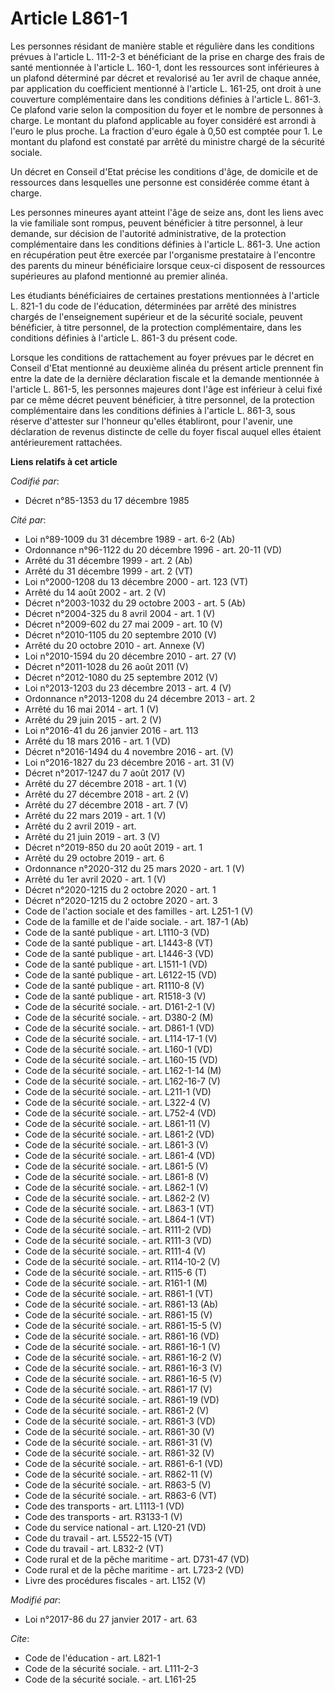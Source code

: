 # Article L861-1

Les personnes résidant de manière stable et régulière dans les conditions prévues à l'article L. 111-2-3 et bénéficiant de la
prise en charge des frais de santé mentionnée à l'article L. 160-1, dont les ressources sont inférieures à un plafond
déterminé par décret et revalorisé au 1er avril de chaque année, par application du coefficient mentionné à l'article L.
161-25, ont droit à une couverture complémentaire dans les conditions définies à l'article L. 861-3. Ce plafond varie selon
la composition du foyer et le nombre de personnes à charge. Le montant du plafond applicable au foyer considéré est arrondi à
l'euro le plus proche. La fraction d'euro égale à 0,50 est comptée pour 1. Le montant du plafond est constaté par arrêté du
ministre chargé de la sécurité sociale. 

Un décret en Conseil d'Etat précise les conditions d'âge, de domicile et de ressources dans lesquelles une personne est
considérée comme étant à charge. 

Les personnes mineures ayant atteint l'âge de seize ans, dont les liens avec la vie familiale sont rompus, peuvent bénéficier
à titre personnel, à leur demande, sur décision de l'autorité administrative, de la protection complémentaire dans les
conditions définies à l'article L. 861-3. Une action en récupération peut être exercée par l'organisme prestataire à
l'encontre des parents du mineur bénéficiaire lorsque ceux-ci disposent de ressources supérieures au plafond mentionné au
premier alinéa. 

Les étudiants bénéficiaires de certaines prestations mentionnées à l'article L. 821-1 du code de l'éducation, déterminées par
arrêté des ministres chargés de l'enseignement supérieur et de la sécurité sociale, peuvent bénéficier, à titre personnel, de
la protection complémentaire, dans les conditions définies à l'article L. 861-3 du présent code.

Lorsque les conditions de rattachement au foyer prévues par le décret en Conseil d'Etat mentionné au deuxième alinéa du
présent article prennent fin entre la date de la dernière déclaration fiscale et la demande mentionnée à l'article L. 861-5,
les personnes majeures dont l'âge est inférieur à celui fixé par ce même décret peuvent bénéficier, à titre personnel, de la
protection complémentaire dans les conditions définies à l'article L. 861-3, sous réserve d'attester sur l'honneur qu'elles
établiront, pour l'avenir, une déclaration de revenus distincte de celle du foyer fiscal auquel elles étaient antérieurement
rattachées.

**Liens relatifs à cet article**

_Codifié par_:

  - Décret n°85-1353 du 17 décembre 1985

_Cité par_:

  - Loi n°89-1009 du 31 décembre 1989 - art. 6-2 (Ab)
  - Ordonnance n°96-1122 du 20 décembre 1996 - art. 20-11 (VD)
  - Arrêté du 31 décembre 1999 - art. 2 (Ab)
  - Arrêté du 31 décembre 1999 - art. 2 (VT)
  - Loi n°2000-1208 du 13 décembre 2000 - art. 123 (VT)
  - Arrêté du 14 août 2002 - art. 2 (V)
  - Décret n°2003-1032 du 29 octobre 2003 - art. 5 (Ab)
  - Décret n°2004-325 du 8 avril 2004 - art. 1 (V)
  - Décret n°2009-602 du 27 mai 2009 - art. 10 (V)
  - Décret n°2010-1105 du 20 septembre 2010 (V)
  - Arrêté du 20 octobre 2010 - art. Annexe (V)
  - Loi n°2010-1594 du 20 décembre 2010 - art. 27 (V)
  - Décret n°2011-1028 du 26 août 2011 (V)
  - Décret n°2012-1080 du 25 septembre 2012 (V)
  - Loi n°2013-1203 du 23 décembre 2013 - art. 4 (V)
  - Ordonnance n°2013-1208 du 24 décembre 2013 - art. 2
  - Arrêté du 16 mai 2014 - art. 1 (V)
  - Arrêté du 29 juin 2015 - art. 2 (V)
  - Loi n°2016-41 du 26 janvier 2016 - art. 113
  - Arrêté du 18 mars 2016 - art. 1 (VD)
  - Décret n°2016-1494 du 4 novembre 2016 - art. (V)
  - Loi n°2016-1827 du 23 décembre 2016 - art. 31 (V)
  - Décret n°2017-1247 du 7 août 2017 (V)
  - Arrêté du 27 décembre 2018 - art. 1 (V)
  - Arrêté du 27 décembre 2018 - art. 2 (V)
  - Arrêté du 27 décembre 2018 - art. 7 (V)
  - Arrêté du 22 mars 2019 - art. 1 (V)
  - Arrêté du 2 avril 2019 - art.
  - Arrêté du 21 juin 2019 - art. 3 (V)
  - Décret n°2019-850 du 20 août 2019 - art. 1
  - Arrêté du 29 octobre 2019 - art. 6
  - Ordonnance n°2020-312 du 25 mars 2020 - art. 1 (V)
  - Arrêté du 1er avril 2020 - art. 1 (V)
  - Décret n°2020-1215 du 2 octobre 2020 - art. 1
  - Décret n°2020-1215 du 2 octobre 2020 - art. 3
  - Code de l'action sociale et des familles - art. L251-1 (V)
  - Code de la famille et de l'aide sociale. - art. 187-1 (Ab)
  - Code de la santé publique - art. L1110-3 (VD)
  - Code de la santé publique - art. L1443-8 (VT)
  - Code de la santé publique - art. L1446-3 (VD)
  - Code de la santé publique - art. L1511-1 (VD)
  - Code de la santé publique - art. L6122-15 (VD)
  - Code de la santé publique - art. R1110-8 (V)
  - Code de la santé publique - art. R1518-3 (V)
  - Code de la sécurité sociale. - art. D161-2-1 (V)
  - Code de la sécurité sociale. - art. D380-2 (M)
  - Code de la sécurité sociale. - art. D861-1 (VD)
  - Code de la sécurité sociale. - art. L114-17-1 (V)
  - Code de la sécurité sociale. - art. L160-1 (VD)
  - Code de la sécurité sociale. - art. L160-15 (VD)
  - Code de la sécurité sociale. - art. L162-1-14 (M)
  - Code de la sécurité sociale. - art. L162-16-7 (V)
  - Code de la sécurité sociale. - art. L211-1 (VD)
  - Code de la sécurité sociale. - art. L322-4 (V)
  - Code de la sécurité sociale. - art. L752-4 (VD)
  - Code de la sécurité sociale. - art. L861-11  (V)
  - Code de la sécurité sociale. - art. L861-2 (VD)
  - Code de la sécurité sociale. - art. L861-3 (V)
  - Code de la sécurité sociale. - art. L861-4 (VD)
  - Code de la sécurité sociale. - art. L861-5 (V)
  - Code de la sécurité sociale. - art. L861-8 (V)
  - Code de la sécurité sociale. - art. L862-1 (V)
  - Code de la sécurité sociale. - art. L862-2 (V)
  - Code de la sécurité sociale. - art. L863-1 (VT)
  - Code de la sécurité sociale. - art. L864-1 (VT)
  - Code de la sécurité sociale. - art. R111-2 (VD)
  - Code de la sécurité sociale. - art. R111-3 (VD)
  - Code de la sécurité sociale. - art. R111-4 (V)
  - Code de la sécurité sociale. - art. R114-10-2 (V)
  - Code de la sécurité sociale. - art. R115-6 (T)
  - Code de la sécurité sociale. - art. R161-1 (M)
  - Code de la sécurité sociale. - art. R861-1 (VT)
  - Code de la sécurité sociale. - art. R861-13 (Ab)
  - Code de la sécurité sociale. - art. R861-15 (V)
  - Code de la sécurité sociale. - art. R861-15-5 (V)
  - Code de la sécurité sociale. - art. R861-16 (VD)
  - Code de la sécurité sociale. - art. R861-16-1 (V)
  - Code de la sécurité sociale. - art. R861-16-2 (V)
  - Code de la sécurité sociale. - art. R861-16-3 (V)
  - Code de la sécurité sociale. - art. R861-16-5 (V)
  - Code de la sécurité sociale. - art. R861-17 (V)
  - Code de la sécurité sociale. - art. R861-19 (VD)
  - Code de la sécurité sociale. - art. R861-2 (V)
  - Code de la sécurité sociale. - art. R861-3 (VD)
  - Code de la sécurité sociale. - art. R861-30 (V)
  - Code de la sécurité sociale. - art. R861-31 (V)
  - Code de la sécurité sociale. - art. R861-32 (V)
  - Code de la sécurité sociale. - art. R861-6-1 (VD)
  - Code de la sécurité sociale. - art. R862-11 (V)
  - Code de la sécurité sociale. - art. R863-5 (V)
  - Code de la sécurité sociale. - art. R863-6 (VT)
  - Code des transports - art. L1113-1 (VD)
  - Code des transports - art. R3133-1 (V)
  - Code du service national - art. L120-21 (VD)
  - Code du travail - art. L5522-15 (VT)
  - Code du travail - art. L832-2 (VT)
  - Code rural et de la pêche maritime - art. D731-47 (VD)
  - Code rural et de la pêche maritime - art. L723-2 (VD)
  - Livre des procédures fiscales - art. L152 (V)

_Modifié par_:

  - Loi n°2017-86 du 27 janvier 2017 - art. 63

_Cite_:

  - Code de l'éducation - art. L821-1
  - Code de la sécurité sociale. - art. L111-2-3
  - Code de la sécurité sociale. - art. L161-25
